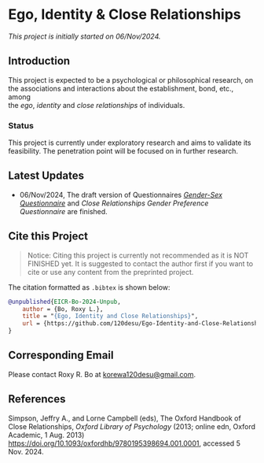 # Ego, Identity & Close Relationships  
_This project is initially started on 06/Nov/2024._  

## Introduction  
This project is expected to be a psychological or philosophical research, on the associations and interactions about the establishment, bond, etc., among  
the _ego_, _identity_ and _close relationships_ of individuals.  

### Status  
This project is currently under exploratory research and aims to validate its feasibility. The penetration point will be focused on in further research.  
  
## Latest Updates  
- 06/Nov/2024, The draft version of Questionnaires _[Gender-Sex Questionnaire](Pre-Research/Questionnaires/GSQ-2024-AlphaVersion.jpg)_ and _Close Relationships Gender Preference Questionnaire_ are finished.

## Cite this Project  
> Notice: Citing this project is currently not recommended as it is NOT FINISHED yet. It is suggested to contact the author first if you want to cite or
> use any content from the preprinted project.

The citation formatted as ``.bibtex`` is shown below:
```bibtex
@unpublished{EICR-Bo-2024-Unpub,
    author = {Bo, Roxy L.},
    title = "{Ego, Identity and Close Relationships}",
    url = {https://github.com/120desu/Ego-Identity-and-Close-Relationships},
}
```

## Corresponding Email
Please contact Roxy R. Bo at [korewa120desu@gmail.com](mailto:korewa120desu@gmail.com).

## References
Simpson, Jeffry A., and Lorne Campbell (eds), The Oxford Handbook of Close Relationships, _Oxford Library of Psychology_ (2013; online edn, Oxford Academic, 1 Aug. 2013) 
    https://doi.org/10.1093/oxfordhb/9780195398694.001.0001, accessed 5 Nov. 2024.
